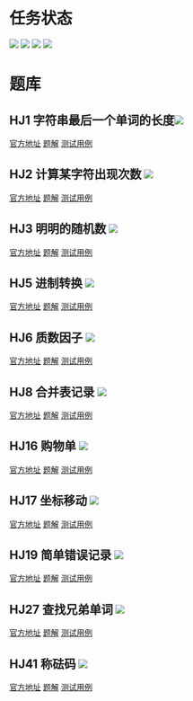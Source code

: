 # 任务状态
![](https://img.shields.io/badge/已完成-√-success)
![](https://img.shields.io/badge/进行中->>>-ffeb3b)
![](https://img.shields.io/badge/未通过-X-red)
![](https://img.shields.io/badge/未开始-||-inactive)

# 题库

## HJ1 字符串最后一个单词的长度![](https://img.shields.io/badge/已完成-√-success)
[官方地址](https://www.nowcoder.com/practice/8c949ea5f36f422594b306a2300315da?tpId=37&tqId=21224&rp=1&ru=/exam/oj/ta&qru=/exam/oj/ta&sourceUrl=%2Fexam%2Foj%2Fta%3FtpId%3D37&difficulty=undefined&judgeStatus=undefined&tags=&title=)
[题解]()
[测试用例]()

## HJ2 计算某字符出现次数 ![](https://img.shields.io/badge/已完成-√-success)
[官方地址](https://www.nowcoder.com/practice/a35ce98431874e3a820dbe4b2d0508b1?tpId=37&tqId=21225&rp=1&ru=/exam/oj/ta&qru=/exam/oj/ta&sourceUrl=%2Fexam%2Foj%2Fta%3FtpId%3D37&difficulty=undefined&judgeStatus=undefined&tags=&title=)
[题解]()
[测试用例]()

## HJ3 明明的随机数 ![](https://img.shields.io/badge/已完成-√-success)
[官方地址](https://www.nowcoder.com/practice/3245215fffb84b7b81285493eae92ff0?tpId=37&tqId=21226&rp=1&ru=/exam/oj/ta&qru=/exam/oj/ta&sourceUrl=%2Fexam%2Foj%2Fta%3FtpId%3D37&difficulty=undefined&judgeStatus=undefined&tags=&title=)
[题解]()
[测试用例]()

## HJ5 进制转换 ![](https://img.shields.io/badge/已完成-√-success)
[官方地址](https://www.nowcoder.com/practice/8f3df50d2b9043208c5eed283d1d4da6?tpId=37&tqId=21228&rp=1&ru=/exam/oj/ta&qru=/exam/oj/ta&sourceUrl=%2Fexam%2Foj%2Fta%3FtpId%3D37&difficulty=undefined&judgeStatus=undefined&tags=&title=)
[题解]()
[测试用例]()


## HJ6 质数因子 ![](https://img.shields.io/badge/已完成-√-success)
[官方地址](https://www.nowcoder.com/practice/196534628ca6490ebce2e336b47b3607?tpId=37&tqId=21229&rp=1&ru=/exam/oj/ta&qru=/exam/oj/ta&sourceUrl=%2Fexam%2Foj%2Fta%3FtpId%3D37&difficulty=undefined&judgeStatus=undefined&tags=&title=)
[题解]()
[测试用例]()

## HJ8 合并表记录 ![](https://img.shields.io/badge/已完成-√-success)
[官方地址](https://www.nowcoder.com/practice/de044e89123f4a7482bd2b214a685201?tpId=37&tqId=21231&rp=1&ru=/exam/oj/ta&qru=/exam/oj/ta&sourceUrl=%2Fexam%2Foj%2Fta%3FtpId%3D37&difficulty=undefined&judgeStatus=undefined&tags=&title=)
[题解]() 
[测试用例]()

## HJ16 购物单 ![](https://img.shields.io/badge/未开始-||-inactive)
[官方地址](https://www.nowcoder.com/practice/f9c6f980eeec43ef85be20755ddbeaf4?tpId=37&tqId=21239&rp=1&ru=/exam/oj/ta&qru=/exam/oj/ta&sourceUrl=%2Fexam%2Foj%2Fta%3FtpId%3D37&difficulty=undefined&judgeStatus=undefined&tags=&title=)
[题解]() 
[测试用例]()

## HJ17 坐标移动 ![](https://img.shields.io/badge/已完成-√-success)
[官方地址](https://www.nowcoder.com/practice/119bcca3befb405fbe58abe9c532eb29?tpId=37&tqId=21240&rp=1&ru=/exam/oj/ta&qru=/exam/oj/ta&sourceUrl=%2Fexam%2Foj%2Fta%3FtpId%3D37&difficulty=undefined&judgeStatus=undefined&tags=&title=)
[题解]() 
[测试用例]()

## HJ19 简单错误记录 ![](https://img.shields.io/badge/已完成-√-success)
[官方地址](https://www.nowcoder.com/practice/2baa6aba39214d6ea91a2e03dff3fbeb?tpId=37&sourceUrl=https%3A%2F%2Fwww.nowcoder.com%2Fexam%2Foj&difficulty=&judgeStatus=&tags=&title=&gioEnter=menu)
[题解]()
[测试用例]()

## HJ27 查找兄弟单词 ![](https://img.shields.io/badge/已完成-√-success)
[官方地址](https://www.nowcoder.com/practice/03ba8aeeef73400ca7a37a5f3370fe68?tpId=37&tqId=21250&rp=1&ru=/exam/oj/ta&qru=/exam/oj/ta&sourceUrl=%2Fexam%2Foj%2Fta%3FtpId%3D37&difficulty=undefined&judgeStatus=undefined&tags=&title=)
[题解]()
[测试用例]()

## HJ41 称砝码 ![](https://img.shields.io/badge/未开始-||-inactive)
[官方地址](https://www.nowcoder.com/practice/f9a4c19050fc477e9e27eb75f3bfd49c?tpId=37&tqId=21264&rp=1&ru=/exam/oj/ta&qru=/exam/oj/ta&sourceUrl=%2Fexam%2Foj%2Fta%3FtpId%3D37&difficulty=undefined&judgeStatus=undefined&tags=&title=)
[题解]()
[测试用例]()